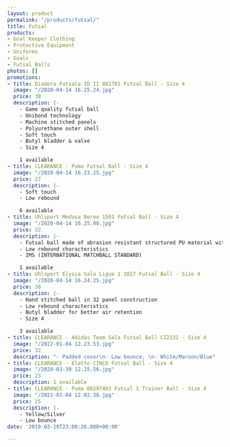```yaml
---
layout: product
permalink: "/products/futsal/"
title: Futsal
products:
- Goal Keeper Clothing
- Protective Equipment
- Uniforms
- Goals
- Futsal Balls
photos: []
promotions:
- title: Diadora Futsala ID II 881701 Futsal Ball - Size 4
  image: "/2020-04-14 16.25.24.jpg"
  price: 38
  description: |-
    - Game quality futsal ball
    - Unibond technology
    - Machine stitched panels
    - Polyurethane outer shell
    - Soft touch
    - Butyl bladder & valve
    - Size 4

    1 available
- title: CLEARANCE - Puma Futsal Ball - Size 4
  image: "/2020-04-14 16.23.25.jpg"
  price: 27
  description: |-
    - Soft touch
    - Low rebound

    6 available
- title: Uhlsport Medusa Nereo 1501 Futsal Ball - Size 4
  image: "/2020-04-14 16.25.08.jpg"
  price: 32
  description: |-
    - Futsal ball made of abrasion resistant structured PU material with 3D-"Hampton"- effect
    - Low rebound characteristics
    - IMS (INTERNATIONAL MATCHBALL STANDARD)

    1 available
- title: Uhlsport Elysia Sala Ligue 1 2017 Futsal Ball - Size 4
  image: "/2020-04-14 16.24.25.jpg"
  price: 38
  description: |-
    - Hand stitched ball in 32 panel construction
    - Low rebound characteristics
    - Butyl bladder for better air retention
    - Size 4

    3 available
- title: CLEARANCE - Adidas Team Sala Futsal Ball CZ2231 - Size 4
  image: "/2022-01-04 12.23.53.jpg"
  price: 32
  description: "- Padded cover\n- Low bounce, \n- White/Maroon/Blue"
- title: CLEARANCE - Eletto CINCO Futsal Ball - Size 4
  image: "/2020-03-30 12.15.56.jpg"
  price: 23
  description: 1 available
- title: CLEARANCE - Puma 08297403 Futsal 1 Trainer Ball - Size 4
  image: "/2022-01-04 12.02.38.jpg"
  price: 25
  description: |-
    - Yellow/Silver
    - Low bounce
date: '2019-03-29T23:00:26.000+00:00'

---
```

